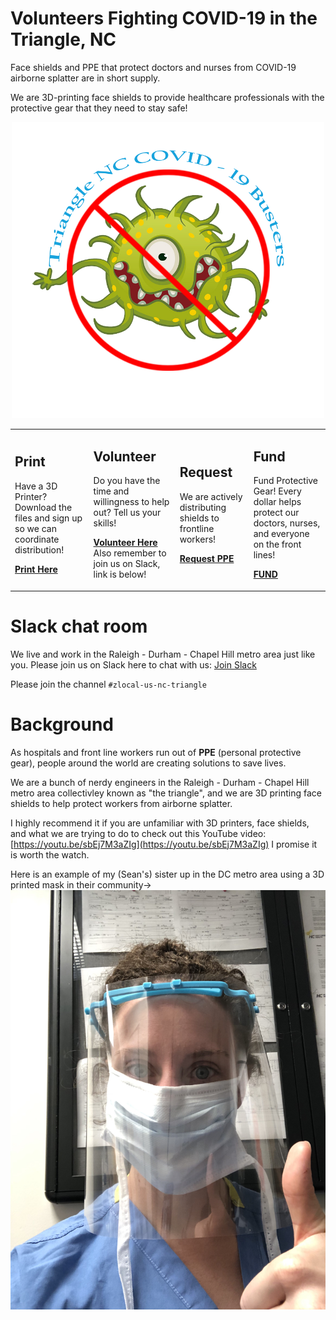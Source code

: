 # Volunteers Fighting COVID-19 in the Triangle, NC

Face shields and PPE that protect doctors and nurses from COVID-19 airborne splatter are in short supply.

We are 3D-printing face shields to provide healthcare professionals with the protective gear that they need to stay safe!

<center><img src="images/covid-logo.png" width="500px"></center>


<table>
<tr>
<td>
<h2>Print</h2>

Have a 3D Printer? Download the files and sign up so we can coordinate distribution!

<b><a href="docs/print.html">Print Here</a></b>

</td>
<td>

<h2>Volunteer</h2>

Do you have the time and willingness to help out? Tell us your skills!

<b><a href="https://forms.gle/CwF7hVyBP1fBB49A9">Volunteer Here</a></b>
Also remember to join us on Slack, link is below!

</td>
<td>

<h2>Request</h2>

We are actively distributing shields to frontline workers!

<b><a href="https://forms.gle/ZrBaD8XHApYGEsFa6">Request PPE</a></b>

</td>
<td>

<h2>Fund</h2>

Fund Protective Gear! Every dollar helps protect our doctors, nurses, and everyone on the front lines!

<b><a href="docs/fund.html">FUND</a></b>
</td>
</tr>

</table>

# Slack chat room

We live and work in the Raleigh - Durham - Chapel Hill metro area just like you.  Please join us on Slack here to chat with us: [Join Slack](https://join.slack.com/t/masksfordocs/shared_invite/zt-dcwc740h-jZtGkDZl8NMGUKzgRXX56g)

Please join the channel `#zlocal-us-nc-triangle`

# Background

As hospitals and front line workers run out of **PPE** (personal protective gear), people around the world are creating solutions to save lives.

We are a bunch of nerdy engineers in the Raleigh - Durham - Chapel Hill metro area collectivley known as "the triangle", and we are 3D printing face shields to help protect workers from airborne splatter.  

I highly recommend it if you are unfamiliar with 3D printers, face shields, and what we are trying to do to check out this YouTube video: [https://youtu.be/sbEj7M3aZIg](https://youtu.be/sbEj7M3aZIg)  I promise it is worth the watch.

Here is an example of my (Sean's) sister up in the DC metro area using a 3D printed mask in their community->
![mask example](images/callan_mask.jpg)
